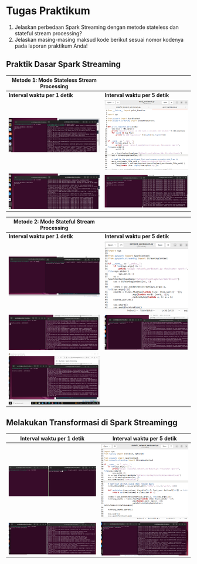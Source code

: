 # Tugas Praktikum
1. Jelaskan perbedaan Spark Streaming dengan metode stateless dan stateful stream processing?
2. Jelaskan masing-masing maksud kode berikut sesuai nomor kodenya pada laporan praktikum Anda!

## Praktik Dasar Spark Streaming

| **Metode 1: Mode Stateless Stream Processing** | |
|---|---|
| **Interval waktu per 1 detik** | **Interval waktu per 5 detik** |
| ![Gambar 1](01_stateless/1.png) | ![Gambar 3](01_stateless/3.png) |
| ![Gambar 2](01_stateless/2.png) | ![Gambar 4](01_stateless/4.png) |

| **Metode 2: Mode Stateful Stream Processing** | |
|---|---|
| **Interval waktu per 1 detik** | **Interval waktu per 5 detik** |
| ![Gambar 4](02_stateful/4.png) | ![Gambar 7](02_stateful/7.png) |
| ![Gambar 5](02_stateful/5.png) | ![Gambar 8](02_stateful/8.png) |
| ![Gambar 6](02_stateful/6.png) | |

## Melakukan Transformasi di Spark Streamingg

| **Interval waktu per 1 detik** | **Interval waktu per 5 detik** |
|---|---|
| ![Gambar 1](03_transformasi_word_sentiment/1.png) | ![Gambar 3](03_transformasi_word_sentiment/3.png) |
| ![Gambar 2](03_transformasi_word_sentiment/2.png) | ![Gambar 4](03_transformasi_word_sentiment/4.png) |

